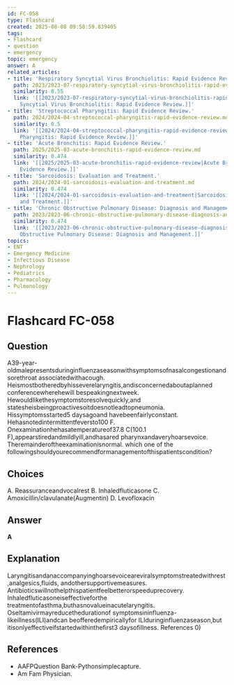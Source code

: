 ```yaml
---
id: FC-058
type: Flashcard
created: 2025-08-08 09:58:59.839405
tags:
- Flashcard
- question
- emergency
topic: emergency
answer: A
related_articles:
- title: 'Respiratory Syncytial Virus Bronchiolitis: Rapid Evidence Review.'
  path: 2023/2023-07-respiratory-syncytial-virus-bronchiolitis-rapid-evidence-rev.md
  similarity: 0.55
  link: '[[2023/2023-07-respiratory-syncytial-virus-bronchiolitis-rapid-evidence-rev|Respiratory
    Syncytial Virus Bronchiolitis: Rapid Evidence Review.]]'
- title: 'Streptococcal Pharyngitis: Rapid Evidence Review.'
  path: 2024/2024-04-streptococcal-pharyngitis-rapid-evidence-review.md
  similarity: 0.5
  link: '[[2024/2024-04-streptococcal-pharyngitis-rapid-evidence-review|Streptococcal
    Pharyngitis: Rapid Evidence Review.]]'
- title: 'Acute Bronchitis: Rapid Evidence Review.'
  path: 2025/2025-03-acute-bronchitis-rapid-evidence-review.md
  similarity: 0.474
  link: '[[2025/2025-03-acute-bronchitis-rapid-evidence-review|Acute Bronchitis: Rapid
    Evidence Review.]]'
- title: 'Sarcoidosis: Evaluation and Treatment.'
  path: 2024/2024-01-sarcoidosis-evaluation-and-treatment.md
  similarity: 0.474
  link: '[[2024/2024-01-sarcoidosis-evaluation-and-treatment|Sarcoidosis: Evaluation
    and Treatment.]]'
- title: 'Chronic Obstructive Pulmonary Disease: Diagnosis and Management.'
  path: 2023/2023-06-chronic-obstructive-pulmonary-disease-diagnosis-and-manageme.md
  similarity: 0.474
  link: '[[2023/2023-06-chronic-obstructive-pulmonary-disease-diagnosis-and-manageme|Chronic
    Obstructive Pulmonary Disease: Diagnosis and Management.]]'
topics:
- ENT
- Emergency Medicine
- Infectious Disease
- Nephrology
- Pediatrics
- Pharmacology
- Pulmonology
---
```


# Flashcard FC-058

## Question

A39-year-oldmalepresentsduringinfluenzaseasonwithsymptomsofnasalcongestionandsorethroat associatedwithacough. Heismostbotheredbyhisseverelaryngitis,andisconcernedaboutaplanned conferencewherehewill bespeakingnextweek. Hewouldlikethesymptomstoresolvequickly,and statesheisbeingproactivesoitdoesnotleadtopneumonia. Hissymptomsstarted5 daysagoand havebeenfairlyconstant. Hehasnotedintermittentfeversto100 F. Onexaminationhehasatemperatureof37.8 C(100.1 F),appearstiredandmildlyill,andhasared pharynxandaveryhoarsevoice. Theremainderoftheexaminationisnormal. which one of the followingshouldyourecommendformanagementofthispatientscondition?

## Choices

A. Reassuranceandvocalrest
B. Inhaledfluticasone
C. Amoxicillin/clavulanate(Augmentin)
D. Levofloxacin

## Answer

**A**

## Explanation

Laryngitisandanaccompanyinghoarsevoiceareviralsymptomstreatedwithrest,analgesics,fluids, andothersupportivemeasures. Antibioticswillnothelpthispatientfeelbetterorspeeduprecovery. Inhaledfluticasoneiseffectiveforthe treatmentofasthma,buthasnovalueinacutelaryngitis. Oseltamivirmayreducethedurationof symptomsininfluenza-likeillness(ILI)andcan beofferedempiricallyfor ILIduringinfluenzaseason,but itisonlyeffectiveifstartedwithinthefirst3 daysofillness. References 0)

## References

- AAFPQuestion Bank-Pythonsimplecapture.
- Am Fam Physician.

